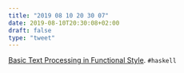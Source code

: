 ```yaml
---
title: "2019 08 10 20 30 07"
date: 2019-08-10T20:30:08+02:00
draft: false
type: "tweet"
---
```

[Basic Text Processing in Functional Style](https://freecontent.manning.com/basic-text-processing-in-functional-style/). `#haskell`
